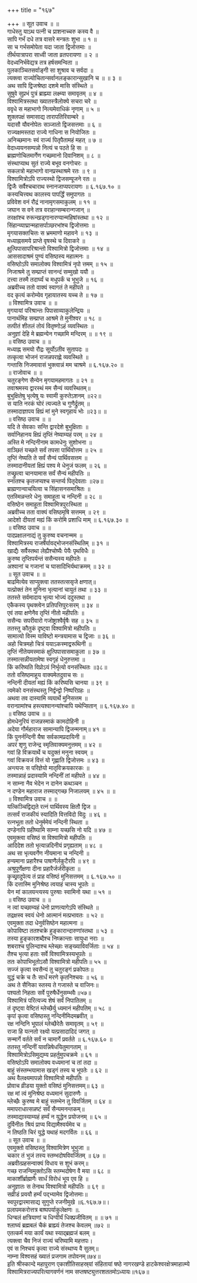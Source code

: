 +++
title = "१६७"

+++
॥ सूत उवाच ॥ ॥  
गाधेस्तु याऽथ पत्नी च प्राशनाच्चरु कस्य वै ॥  
सापि गर्भं दधे तत्र वासरे मन्त्रतः शुभा ॥ १ ॥  
सा च गर्भसमोपेता यदा जाता द्विजोत्तमाः ॥  
तीर्थयात्रापरा साध्वी जाता व्रतपरायणा ॥ २ ॥  
वेदध्वनिर्भवेद्यत्र तत्र हर्षसमन्विता ॥  
पुलकाञ्चितसर्वाङ्गी सा शुश्राव च सर्वदा ॥  
त्यक्त्वा राज्योचितान्सर्वानलङ्कारान्सुखानि च ॥ ॥ ३ ॥  
अथ सापि द्विजश्रेष्ठा दशमे मासि संस्थिते ॥  
सुषुवे सुप्रभं पुत्रं ब्राह्म्या लक्ष्म्या समावृतम् ॥ ४ ॥  
विश्वामित्रस्तथा ख्यातस्त्रैलोक्ये सचरा चरे ॥  
ववृधे स महाभागो नित्यमेवाधिकं नृणाम् ॥ ५ ॥  
शुक्लपक्षं समासाद्य तारापतिरिवाम्बरे ॥  
यदासौ यौवनोपेतः सञ्जातो द्विजसत्तमाः ॥ ६ ॥  
 राज्यक्षमस्तदा राज्ये गाधिना स नियोजितः ॥  
अनिच्छमानः स्वं राज्यं पितृपैतामहं महत् ॥ ७ ॥  
वेदाध्ययनसम्पन्नो नित्यं च पठते हि सः ॥  
ब्राह्मणोचितमार्गेण गच्छमानो दिवानिशम् ॥ ८ ॥  
संस्थाप्याथ सुतं राज्ये बभूव वनगोचरः ॥  
सकलत्रो महाभागो वानप्रस्थाश्रमे रतः ॥ ९ ॥  
विश्वामित्रोऽपि राज्यस्थो द्विजसम्पूजने रतः ॥  
द्विजैः सर्वैश्चचाराथ स्नानजाप्यपरायणः ॥ ६.१६७.१० ॥  
कस्यचित्त्वथ कालस्य पापर्द्धिं समुपागतः ॥  
प्रविवेश वनं रौद्रं नानामृगसमाकुलम् ॥ ११ ॥  
जघान स वने तत्र वराहान्सम्बरान्गजान् ॥  
तरक्षांश्च रुरून्खड्गानारण्यान्महिषांस्तथा ॥ १२ ॥  
सिंहान्व्याघ्रान्महासर्पाञ्छरभांश्च द्विजोत्तमाः ॥  
मृगयासक्तचित्तः स भ्रममाणो महावने ॥ १३ ॥  
मध्याह्नसमये प्राप्ते वृषस्थे च दिवाकरे ॥  
क्षुत्पिपासापरिश्रान्तो विश्वामित्रो द्विजोत्तमाः ॥ १४ ॥  
आससादाश्रमं पुण्यं वसिष्ठस्य महात्मनः ॥  
वसिष्ठोऽपि समालोक्य विश्वामित्रं नृपो त्तमम् ॥ १५ ॥  
निजाश्रमे तु सम्प्राप्तं सानन्दं सम्मुखो ययौ ॥  
दत्त्वा तस्मै तदार्घ्यं च मधुपर्कं च भूभुजे ॥ १६ ॥  
अब्रवीच्च ततो वाक्यं स्वागतं ते महीपते ॥  
वद कृत्यं करोम्येव गृहायातस्य यच्च ते ॥ १७ ॥  
॥ विश्वामित्र उवाच ॥ ॥  
मृगयायां परिश्रान्तः पिपासाव्याकुलेन्द्रियः ॥  
पानार्थमिह सम्प्राप्त आश्रमे ते मुनीश्वर ॥ १८ ॥  
तत्पीतं शीतलं तोयं वितृष्णोऽहं व्यवस्थितः ॥  
अनुज्ञां देहि मे ब्रह्मन्येन गच्छामि मन्दिरम् ॥ ॥ १९ ॥  
॥ वसिष्ठ उवाच ॥ ॥  
मध्याह्न समयो रौद्रः सूर्योऽतीव सुतापदः ॥  
तत्कृत्वा भोजनं राजन्नपराह्णे व्यवस्थिते ॥  
गन्तासि निजमावासं भुक्त्वान्नं मम चाश्रमे ॥ ६.१६७.२० ॥  
॥ राजोवाच ॥ ॥  
चतुरङ्गेण सैन्येन मृगयामहमागतः ॥ २१ ॥  
तवाश्रमस्य द्वारस्थं मम सैन्यं व्यवस्थितम्॥  
बुभुक्षितेषु भृत्येषु यः स्वामी कुरुतेऽशनम् ॥२२॥  
स याति नरकं घोरं त्यज्यते च गुणैर्द्रुतम् ॥  
तस्मादाज्ञापय क्षिप्रं मां मुने स्वगृहाय भोः ॥२३॥ ॥  
॥ वसिष्ठ उवाच ॥ ॥  
यदि ते सेवकाः सन्ति द्वारदेशे बुभुक्षिताः ॥  
सर्वानिहानय क्षिप्रं तृप्तिं नेष्याम्यहं परम् ॥ २४ ॥  
अस्ति मे नन्दिनीनाम कामधेनुः सुशोभना ॥  
वाञ्छितं यच्छते सर्वं तपसा पार्थिवोत्तम ॥ २५ ॥  
तृप्तिं नेष्यति ते सर्वं सैन्यं पार्थिवसत्तम ॥  
तस्मादानीयतां क्षिप्रं पश्य मे धेनुजं फलम् ॥ २६ ॥  
तच्छ्रुत्वा चानयामास सर्वं सैन्यं महीपतिः ॥  
स्नातश्च कृतजप्यश्च सन्तर्प्य पितृदेवताः ॥२७॥  
ब्राह्मणान्वाचयित्वा च सिंहासनसमाश्रितः ॥  
एतस्मिन्नन्तरे धेनुः समाहूता च नन्दिनी ॥ २८ ॥  
वसिष्ठेन समाहूता विश्वामित्रपुरःस्थिता ॥  
अब्रवीच्च तता वाक्यं वसिष्ठमृषि सत्तमम् ॥ २९ ॥  
आदेशो दीयतां मह्यं किं करोमि प्रशाधि माम् ॥ ६.१६७.३० ॥  
॥ वसिष्ठ उवाच ॥ ॥  
पादप्रक्षालनाद्यं तु कुरुष्व वचनान्मम ॥  
विश्वामित्रस्य राजर्षेर्यावद्भोजनसंस्थितिम् ॥ ३१ ॥  
खाद्यैः सर्वैस्तथा लेह्यैश्चोष्यैः पेयैः पृथविधैः ॥  
कुरुष्व तृप्तिपर्यन्तं ससैन्यस्य महीपतेः ॥  
अश्वानां च गजानां च घासादिभिर्यथाक्रमम् ॥ ३२ ॥  
॥ सूत उवाच ॥ ॥  
बाढमित्येव साप्युक्त्वा ततस्तत्ससृजे क्षणात्॥  
यत्प्रोक्तं तेन मुनिना भृत्यानां चायुतं तथा ॥ ३३ ॥  
ततस्ते सर्वमादाय भृत्या भोज्यं ददुस्तथा ॥  
एकैकस्य पृथक्त्वेन प्रतिपत्तिपुरःसरम् ॥ ३४ ॥  
एवं तया क्षणेनैव तृप्तिं नीतो महीपतिः ॥  
ससैन्यः सपरीवारो गजोष्ट्राश्वैर्वृषैः सह ॥ ३५ ॥  
ततस्तु कौतुकं दृष्ट्वा विश्वामित्रो महीपतिः ॥  
सामात्यो विस्म याविष्टो मन्त्रयामास च द्विजाः ॥ ३६ ॥  
अहो चित्रमहो चित्रं ययाऽकस्माद्वरूथिनी ॥  
तृप्तिं नीतेयमस्माकं क्षुत्पिपासासमाकुला ॥ ३७ ॥  
तस्मात्सन्नीयतामेषा स्वगृहं धेनुरुत्तमा ॥  
किं करिष्यति विप्रोऽयं निर्भृत्यो वनसंस्थितः ॥३८॥  
ततो वसिष्ठमाहूय वाक्यमेतदुवाच सः ॥  
नन्दिनी दीयतां मह्यं किं करिष्यसि चानया ॥ ३९ ॥  
त्वमेको वनसंस्थस्तु निर्द्वन्द्वो निष्परिग्रहः ॥  
अथवा तव दास्यामि व्ययार्थे मुनिसत्तम ॥  
वरान्ग्रामांश्च हस्त्यश्वानन्यांश्चापि यथेप्सितान् ॥ ६.१६७.४० ॥  
॥ वसिष्ठ उवाच ॥ ॥  
होमधेनुरियं राजन्नस्माकं कामदोहिनी ॥  
अदेया गौर्महाराज सामान्यापि द्विजन्मनाम्॥ ४१ ॥  
किं पुनर्नन्दिनी यैषा सर्वकामप्रदायिनी ॥  
अपरं शृणु राजेन्द्र स्मृतिवाक्यमनुत्तमम् ॥ ४२ ॥  
गवां हि विक्रयार्थे च यदुक्तं मनुना स्वयम् ॥  
गवां विक्रयजं वित्तं यो गृह्णाति द्विजोत्तमः ॥ ४३ ॥  
अन्त्यजः स परिज्ञेयो मातृविक्रयकारकः ॥  
तस्मान्नाहं प्रदास्यामि नन्दिनीं तां महीपते ॥ ४४ ॥  
न साम्ना नैव भेदेन न दानेन कथञ्चन ॥  
न दण्डेन महाराज तस्माद्गच्छ निजालयम् ॥ ४५ ॥ ॥  
॥ विश्वामित्र उवाच ॥ ॥  
यत्किञ्चिद्विद्यते रत्नं पार्थिवस्य क्षितौ द्विज ॥  
तत्सर्वं राजकीयं स्यादिति वित्तविदो विदुः ॥ ४६ ॥  
रत्नभूता ततो धेनुर्ममेयं नन्दिनी स्थिता ॥  
दण्डेनापि ग्रहीष्यामि साम्ना यच्छसि नो यदि ॥ ४७ ॥  
एवमुक्त्वा वसिष्ठं स विश्वामित्रो महीपतिः ॥  
आदिदेश ततो भृत्यान्नदिनीयं प्रगृह्यताम् ॥ ४८ ॥  
अथ सा भृत्यवर्गेण नीयमाना च नन्दिनी ॥  
हन्यमाना प्रहारैश्च पाषाणैर्लकुटैरपि ॥ ४९ ॥  
अश्रुपूर्णेक्षणा दीना प्रहारैर्जर्जरीकृता ॥  
कृच्छ्रादुपेत्य तं प्राह वसिष्ठं मुनिसत्तमम् ॥ ६.१६७.५० ॥  
किं दत्तास्मि मुनिश्रेष्ठ त्वयाहं चास्य भूपतेः ॥  
येन मां कालयन्त्यस्य पुरुषाः स्वामिनो यथा ॥ ५१ ॥  
॥ वसिष्ठ उवाच ॥ ॥  
न त्वां यच्छाम्यहं धेनो प्राणत्यागेऽपि संस्थिते ॥  
तद्रक्षस्व स्वयं धेनो आत्मानं मत्प्रभावतः ॥ ५२ ॥  
एवमुक्ता तदा धेनुर्वसिष्ठेन महात्मना ॥  
कोपाविष्टा ततश्चक्रे हुङ्कारान्दारुणांस्तथा ॥ ५३ ॥  
तस्या हुङ्कारशब्दैश्च निष्क्रान्ताः सायुधा नराः ॥  
शबराश्च पुलिन्दाश्च म्लेच्छाः सङ्ख्याविवर्जिताः ॥ ५४ ॥  
तैश्च भृत्या हताः सर्वे विश्वामित्रस्यभूपतेः ॥  
ततः कोपाभिभूतोऽसौ विश्वामित्रो महीपतिः॥ ५५ ॥  
सज्जं कृत्वा स्वसैन्यं तु चतुरङ्गं प्रकोपतः॥  
युद्धं चक्रे च तैः सार्धं मरणे कृतनिश्चयः ॥ ५६ ॥  
अथ ते सैनिका स्तस्य ते गजास्ते च वाजिनः॥  
पश्यतो निहताः सर्वे पुरुषैर्धेनुसम्भवैः॥५७॥  
विश्वामित्रं परित्यज्य शेषं सर्वं निपातितम् ॥  
तं दृष्ट्वा वेष्टितं म्लेच्छैर्यु ध्यमानं महीपतिम् ॥ ५८ ॥  
कृपां कृत्वा वसिष्ठस्तु नन्दिनीमिदमब्रवीत् ॥  
रक्ष नन्दिनि भूपालं म्लेच्छैरेतैः समावृतम् ॥ ५९ ॥  
राजा हि यत्नतो रक्ष्यो यत्प्रसादादिदं जगत् ॥  
सन्मार्गे वर्तते सर्वं न चामार्गे प्रवर्तते ॥ ६.१६७.६० ॥  
ततस्तु नन्दिनीं यावन्निषेधयितुमागताम् ॥  
विश्वामित्रोऽसिमुद्यम्य प्रहर्तुमुपचक्रमे ॥ ६१ ॥  
वसिष्ठोऽपि समालोक्य वध्यमानां च तां तदा ॥  
बाहुं संस्तम्भयामास खड्गं तस्य च भूपतेः ॥ ६२ ॥  
अथ वैलक्ष्यमापन्नो विश्वामित्रो महीपतिः ॥  
प्रोवाच व्रीडया युक्तो वसिष्ठं मुनिसत्तमम्॥ ६३ ॥  
रक्ष मां त्वं मुनिश्रेष्ठ वध्यमानं सुदारुणैः ॥  
म्लेच्छैः कुरुष्व मे बाहुं स्तम्भेन तु विवर्जितम् ॥ ६४ ॥  
ममापराधात्सन्नष्टं सर्वं सैन्यमनन्तकम्॥  
तस्माद्यास्याम्यहं हर्म्यं न युद्धेन प्रयोजनम् ॥ ६५ ॥  
दुर्विनीतः श्रियं प्राप्य विद्यामैश्वर्यमेव च ॥  
न तिष्ठति चिरं युद्धे यथाहं मदगर्वितः ॥ ६६ ॥  
॥ सूत उवाच ॥ ॥  
एवमुक्तो वसिष्ठस्तु विश्वामित्रेण भूभुजा ॥  
चकार तं भुजं तस्य स्तम्भदोषविवर्जितम् ॥ ६७ ॥  
अब्रवीत्प्रहसन्वाक्यं विधाय स शुभं करम्॥  
गच्छ राजन्विमुक्तोऽसि स्तम्भदोषेण वै मया ॥ ६८ ॥  
माकार्शीर्ब्राह्मणैः सार्धं विरोधं भूय एव हि ॥  
अनुज्ञातः स तेनाथ विश्वामित्रो महीपतिः ॥ ६९ ॥  
सव्रीडं प्रययौ हर्म्यं पद्भ्यामेव द्विजोत्तमाः॥  
स्वपुरद्वारमासाद्य सुगुप्ते रजनीमुखे ॥६.१६७.७॥।  
प्रलापमकरोत्तत्र बाष्पपर्याकुलेक्षणः ॥.  
धिग्बलं क्षत्रियाणां च धिग्वीर्यं धिक्प्रजीवितम् ॥ ॥ ७१ ॥  
श्लाघ्यं ब्रह्मबलं चैकं ब्राह्म्यं तेजश्च केवलम् ॥७२ ॥  
एतत्कर्म मया कार्यं यथा स्याद्ब्रह्मजं बलम् ॥  
त्यक्त्वा चैव निजं राज्यं चरिष्यामि महत्तपः।  
एवं स निश्चयं कृत्वा राज्ये संस्थाप्य वै सुतम्॥  
नाम्ना विश्वसहं ख्यातं प्रजगाम तपोवनम्॥७४॥  
इति श्रीस्कान्दे महापुराण एकाशीतिसाहस्र्यां संहितायां षष्ठे नागरखण्डे हाटकेश्वरक्षेत्रमाहात्म्ये विश्वामित्रराज्यपरित्यागवर्णनं नाम सप्तषष्ट्युत्तरशततमोऽध्यायः॥१६७॥